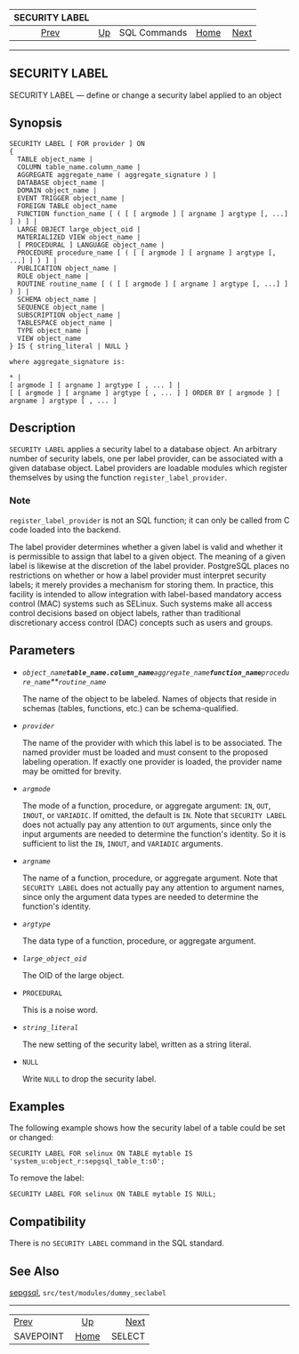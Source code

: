<!--?xml version="1.0" encoding="UTF-8" standalone="no"?-->

|              SECURITY LABEL             |                                        |              |                                                       |                                   |
| :-------------------------------------: | :------------------------------------- | :----------: | ----------------------------------------------------: | --------------------------------: |
| [Prev](sql-savepoint.html "SAVEPOINT")  | [Up](sql-commands.html "SQL Commands") | SQL Commands | [Home](index.html "PostgreSQL 17devel Documentation") |  [Next](sql-select.html "SELECT") |

***

## SECURITY LABEL

SECURITY LABEL — define or change a security label applied to an object

## Synopsis

    SECURITY LABEL [ FOR provider ] ON
    {
      TABLE object_name |
      COLUMN table_name.column_name |
      AGGREGATE aggregate_name ( aggregate_signature ) |
      DATABASE object_name |
      DOMAIN object_name |
      EVENT TRIGGER object_name |
      FOREIGN TABLE object_name
      FUNCTION function_name [ ( [ [ argmode ] [ argname ] argtype [, ...] ] ) ] |
      LARGE OBJECT large_object_oid |
      MATERIALIZED VIEW object_name |
      [ PROCEDURAL ] LANGUAGE object_name |
      PROCEDURE procedure_name [ ( [ [ argmode ] [ argname ] argtype [, ...] ] ) ] |
      PUBLICATION object_name |
      ROLE object_name |
      ROUTINE routine_name [ ( [ [ argmode ] [ argname ] argtype [, ...] ] ) ] |
      SCHEMA object_name |
      SEQUENCE object_name |
      SUBSCRIPTION object_name |
      TABLESPACE object_name |
      TYPE object_name |
      VIEW object_name
    } IS { string_literal | NULL }

    where aggregate_signature is:

    * |
    [ argmode ] [ argname ] argtype [ , ... ] |
    [ [ argmode ] [ argname ] argtype [ , ... ] ] ORDER BY [ argmode ] [ argname ] argtype [ , ... ]

## Description

`SECURITY LABEL` applies a security label to a database object. An arbitrary number of security labels, one per label provider, can be associated with a given database object. Label providers are loadable modules which register themselves by using the function `register_label_provider`.

### Note

`register_label_provider` is not an SQL function; it can only be called from C code loaded into the backend.

The label provider determines whether a given label is valid and whether it is permissible to assign that label to a given object. The meaning of a given label is likewise at the discretion of the label provider. PostgreSQL places no restrictions on whether or how a label provider must interpret security labels; it merely provides a mechanism for storing them. In practice, this facility is intended to allow integration with label-based mandatory access control (MAC) systems such as SELinux. Such systems make all access control decisions based on object labels, rather than traditional discretionary access control (DAC) concepts such as users and groups.

## Parameters

* *`object_name`**`table_name.column_name`**`aggregate_name`**`function_name`**`procedure_name`**`routine_name`*

    The name of the object to be labeled. Names of objects that reside in schemas (tables, functions, etc.) can be schema-qualified.

* *`provider`*

    The name of the provider with which this label is to be associated. The named provider must be loaded and must consent to the proposed labeling operation. If exactly one provider is loaded, the provider name may be omitted for brevity.

* *`argmode`*

    The mode of a function, procedure, or aggregate argument: `IN`, `OUT`, `INOUT`, or `VARIADIC`. If omitted, the default is `IN`. Note that `SECURITY LABEL` does not actually pay any attention to `OUT` arguments, since only the input arguments are needed to determine the function's identity. So it is sufficient to list the `IN`, `INOUT`, and `VARIADIC` arguments.

* *`argname`*

    The name of a function, procedure, or aggregate argument. Note that `SECURITY LABEL` does not actually pay any attention to argument names, since only the argument data types are needed to determine the function's identity.

* *`argtype`*

    The data type of a function, procedure, or aggregate argument.

* *`large_object_oid`*

    The OID of the large object.

* `PROCEDURAL`

    This is a noise word.

* *`string_literal`*

    The new setting of the security label, written as a string literal.

* `NULL`

    Write `NULL` to drop the security label.

## Examples

The following example shows how the security label of a table could be set or changed:

    SECURITY LABEL FOR selinux ON TABLE mytable IS 'system_u:object_r:sepgsql_table_t:s0';

To remove the label:

    SECURITY LABEL FOR selinux ON TABLE mytable IS NULL;

## Compatibility

There is no `SECURITY LABEL` command in the SQL standard.

## See Also

[sepgsql](sepgsql.html "F.39. sepgsql — SELinux-, label-based mandatory access control (MAC) security module"), `src/test/modules/dummy_seclabel`

***

|                                         |                                                       |                                   |
| :-------------------------------------- | :---------------------------------------------------: | --------------------------------: |
| [Prev](sql-savepoint.html "SAVEPOINT")  |         [Up](sql-commands.html "SQL Commands")        |  [Next](sql-select.html "SELECT") |
| SAVEPOINT                               | [Home](index.html "PostgreSQL 17devel Documentation") |                            SELECT |
